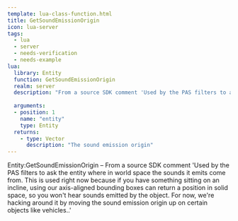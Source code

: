 ```yaml
---
template: lua-class-function.html
title: GetSoundEmissionOrigin
icon: lua-server
tags:
  - lua
  - server
  - needs-verification
  - needs-example
lua:
  library: Entity
  function: GetSoundEmissionOrigin
  realm: server
  description: "From a source SDK comment 'Used by the PAS filters to ask the entity where in world space the sounds it emits come from. This is used right now because if you have something sitting on an incline, using our axis-aligned bounding boxes can return a position in solid space, so you won't hear sounds emitted by the object. For now, we're hacking around it by moving the sound emission origin up on certain objects like vehicles..'"
  
  arguments:
  - position: 1
    name: "entity"
    type: Entity
  returns:
    - type: Vector
      description: "The sound emission origin"
---
```


<div class="lua__search__keywords">
Entity:GetSoundEmissionOrigin &#x2013; From a source SDK comment 'Used by the PAS filters to ask the entity where in world space the sounds it emits come from. This is used right now because if you have something sitting on an incline, using our axis-aligned bounding boxes can return a position in solid space, so you won't hear sounds emitted by the object. For now, we're hacking around it by moving the sound emission origin up on certain objects like vehicles..'
</div>
